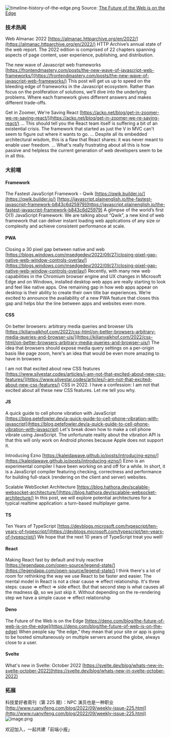![timeline-history-of-the-edge.png](https://cdn.nlark.com/yuque/0/2022/png/85771/1665363074823-9a24d3a5-15b8-4acb-af1f-7088db2a0b3d.png#clientId=u5d24036a-1948-4&crop=0&crop=0&crop=1&crop=1&errorMessage=unknown%20error&from=ui&height=584&id=ua6d5e0b7&margin=%5Bobject%20Object%5D&name=timeline-history-of-the-edge.png&originHeight=2054&originWidth=1663&originalType=binary&ratio=1&rotation=0&showTitle=false&size=188685&status=error&style=none&taskId=u9b9321e4-268a-40ea-b60f-e670df7e80e&title=&width=473)
Source: [The Future of the Web is on the Edge](https://deno.com/blog/the-future-of-web-is-on-the-edge)
### 技术热闻
Web Almanac 2022
[https://almanac.httparchive.org/en/2022/](https://almanac.httparchive.org/en/2022/)
HTTP Archive’s annual state of the web report. The 2022 edition is comprised of 22 chapters spanning aspects of page content, user experience, publishing, and distribution.

The new wave of Javascript web frameworks
[https://frontendmastery.com/posts/the-new-wave-of-javascript-web-frameworks/](https://frontendmastery.com/posts/the-new-wave-of-javascript-web-frameworks/)
This post will get us up to speed on the bleeding edge of frameworks in the Javascript ecosystem. Rather than focus on the proliferation of solutions, we’ll dive into the underlying problems. Where each framework gives different answers and makes different trade-offs.

Get in Zoomer, We're Saving React
[https://acko.net/blog/get-in-zoomer-we-re-saving-react/](https://acko.net/blog/get-in-zoomer-we-re-saving-react/)
... This should tell you the React team itself is suffering a bit of an existential crisis. The framework that started as just the V in MVC can't seem to figure out where it wants to go. ... Despite all its embedded architectural wisdom, this is a flaw that React shares: it was never meant to enable user freedom. ... What's really frustrating about all this is how passive and helpless the current generation of web developers seem to be in all this.

### 大前端
#### Framework
The Fastest JavaScript Framework - Qwik
[https://qwik.builder.io/](https://qwik.builder.io/)
[https://javascript.plainenglish.io/the-fastest-javascript-framework-b843c6d25979](https://javascript.plainenglish.io/the-fastest-javascript-framework-b843c6d25979)
A glimpse of the world’s first O(1) JavaScript Framework: We are talking about “Qwik”, a new kind of web framework that can deliver instant loading web applications of any size or complexity and achieve consistent performance at scale.

#### PWA
Closing a 30 pixel gap between native and web
[https://blogs.windows.com/msedgedev/2022/09/27/closing-pixel-gap-native-web-window-controls-overlay/](https://blogs.windows.com/msedgedev/2022/09/27/closing-pixel-gap-native-web-window-controls-overlay/)
Recently, with many new web capabilities in the Chromium browser engine and UX changes in Microsoft Edge and on Windows, installed desktop web apps are really starting to look and feel like native apps. One remaining gap in how web apps appear on desktop is their ability to create their own title bar experiences. We’re excited to announce the availability of a new PWA feature that closes this gap and helps blur the line between apps and websites even more.

#### CSS
On better browsers: arbitrary media queries and browser UIs
[https://kilianvalkhof.com/2022/css-html/on-better-browsers-arbitrary-media-queries-and-browser-uis/](https://kilianvalkhof.com/2022/css-html/on-better-browsers-arbitrary-media-queries-and-browser-uis/)
The idea that browsers should expose media query settings on a per-origin basis like page zoom, here's an idea that would be even more amazing to have in browsers

I am not that excited about new CSS features
[https://www.silvestar.codes/articles/i-am-not-that-excited-about-new-css-features/](https://www.silvestar.codes/articles/i-am-not-that-excited-about-new-css-features/)
CSS in 2022. I have a confession: I am not that excited about all these new CSS features. Let me tell you why.

#### JS
A quick guide to cell phone vibration with JavaScript
[https://blog.petefowler.dev/a-quick-guide-to-cell-phone-vibration-with-javascript](https://blog.petefowler.dev/a-quick-guide-to-cell-phone-vibration-with-javascript)
Let's break down how to make a cell phone vibrate using JavaScript. The unfortunate reality about the vibration API is that this will only work on Android phones because Apple does not support it.

Introducing Ezno
[https://kaleidawave.github.io/posts/introducing-ezno/](https://kaleidawave.github.io/posts/introducing-ezno/)
Ezno is an experimental compiler I have been working on and off for a while. In short, it is a JavaScript compiler featuring checking, correctness and performance for building full-stack (rendering on the client and server) websites.

Scalable WebSocket Architecture
[https://blog.hathora.dev/scalable-websocket-architecture/](https://blog.hathora.dev/scalable-websocket-architecture/)
In this post, we will explore potential architectures for a typical realtime application: a turn-based multiplayer game.

#### TS
Ten Years of TypeScript
[https://devblogs.microsoft.com/typescript/ten-years-of-typescript/](https://devblogs.microsoft.com/typescript/ten-years-of-typescript/)
We hope that the next 10 years of TypeScript treat you well!

#### React
Making React fast by default and truly reactive
[https://legendapp.com/open-source/legend-state/](https://legendapp.com/open-source/legend-state/)
I think there's a lot of room for rethinking the way we use React to be faster and easier. The mental model in React is not a clear cause => effect relationship. It's three steps: cause => effect => side effect. But that second step is what causes all the madness 😱, so we just skip it. Without depending on the re-rendering step we have a simple cause => effect relationship

#### Deno
The Future of the Web is on the Edge
[https://deno.com/blog/the-future-of-web-is-on-the-edge](https://deno.com/blog/the-future-of-web-is-on-the-edge)
When people say “the edge,” they mean that your site or app is going to be hosted simultaneously on multiple servers around the globe, always close to a user.

#### Svelte
What's new in Svelte: October 2022
[https://svelte.dev/blog/whats-new-in-svelte-october-2022](https://svelte.dev/blog/whats-new-in-svelte-october-2022)

### 拓展
科技爱好者周刊（第 225 期）：NPC 演员也是一种职业
[http://www.ruanyifeng.com/blog/2022/09/weekly-issue-225.html](http://www.ruanyifeng.com/blog/2022/09/weekly-issue-225.html)
![image.png](https://cdn.nlark.com/yuque/0/2020/png/85771/1605930034828-7fc81343-651f-4a15-8465-eebe5a23cf61.png#crop=0&crop=0&crop=1&crop=1&height=31&id=C5Hpa&margin=%5Bobject%20Object%5D&name=image.png&originHeight=90&originWidth=2186&originalType=binary&ratio=1&rotation=0&showTitle=false&size=14325&status=done&style=none&title=&width=746)


欢迎加入，一起共建「前端小报」

